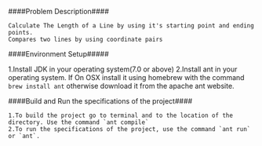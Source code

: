 ####Problem Description####

    Calculate The Length of a Line by using it's starting point and ending points.
    Compares two lines by using coordinate pairs

####Environment Setup#####
 
   1.Install JDK in your operating system(7.0 or above)
   2.Install ant in your operating system. If On OSX install it using homebrew with the command `brew install ant` otherwise download it from the apache ant website.

####Build and Run the specifications of the project####
    
    1.To build the project go to terminal and to the location of the directory. Use the command `ant compile` 
    2.To run the specifications of the project, use the command `ant run` or `ant`.
    